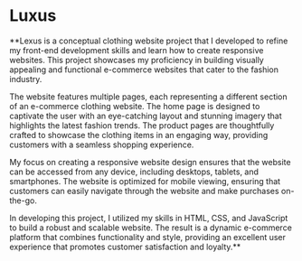 # Luxus 

**Lexus is a conceptual clothing website project that I developed to refine my front-end development skills and learn how to create responsive websites. This project showcases my proficiency in building visually appealing and functional e-commerce websites that cater to the fashion industry.

The website features multiple pages, each representing a different section of an e-commerce clothing website. The home page is designed to captivate the user with an eye-catching layout and stunning imagery that highlights the latest fashion trends. The product pages are thoughtfully crafted to showcase the clothing items in an engaging way, providing customers with a seamless shopping experience.

My focus on creating a responsive website design ensures that the website can be accessed from any device, including desktops, tablets, and smartphones. The website is optimized for mobile viewing, ensuring that customers can easily navigate through the website and make purchases on-the-go.

In developing this project, I utilized my skills in HTML, CSS, and JavaScript to build a robust and scalable website. The result is a dynamic e-commerce platform that combines functionality and style, providing an excellent user experience that promotes customer satisfaction and loyalty.**
